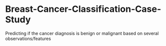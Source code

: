 # Breast-Cancer-Classification-Case-Study
Predicting if the cancer diagnosis is benign or malignant based on several observations/features 
